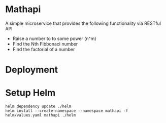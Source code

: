 # Mathapi
A simple microservice that provides the following functionality via RESTful API

* Raise a number to to some power (n^m)
* Find the Nth Fibbonaci number
* Find the factorial of a number

# Deployment

# Setup Helm
```
helm dependency update ./helm
helm install --create-namespace --namespace mathapi -f helm/values.yaml mathapi ./helm

```
